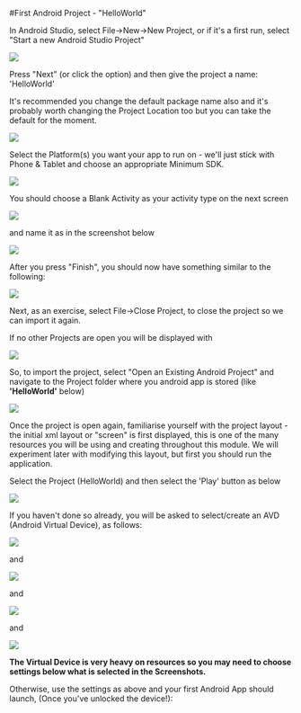 #First Android Project - "HelloWorld"

In Android Studio, select File->New->New Project, or if it's a first run, select "Start a new Android Studio Project"

![](../img/firstrun.png)

Press "Next" (or click the option) and then give the project a name: 'HelloWorld'

It's recommended you change the default package name also and it's probably worth changing the Project Location too but you can take the default for the moment.

![](../img/new01.png)

Select the Platform(s) you want your app to run on - we'll just stick with Phone & Tablet and choose an appropriate Minimum SDK.

![](../img/new02.png)

You should choose a Blank Activity as your activity type on the next screen

![](../img/new03.png)

and name it as in the screenshot below

![](../img/new04.png)

After you press "Finish", you should now have something similar to the following:

![](../img/new05.png)

Next, as an exercise, select File->Close Project, to close the project so we can import it again.

If no other Projects are open you will be displayed with

![](../img/new06.png)

So, to import the project, select "Open an Existing Android Project" and navigate to the Project folder where you android app is stored (like <b>'HelloWorld'</b> below)

![](../img/new07.png)

Once the project is open again, familiarise yourself with the project layout - the initial xml layout or "screen" is first displayed, this is one of the many resources you will be using and creating throughout this module. We will experiment later with modifying this layout, but first you should run the application.

Select the Project (HelloWorld) and then select the 'Play' button as below

![](../img/new08.png)

If you haven't done so already, you will be asked to select/create an AVD (Android Virtual Device), as follows:

![](../img/avd01.png)

and

![](../img/avd02.png)

and

![](../img/avd03.png)

and

![](../img/avd04.png)

<b>The Virtual Device is very heavy on resources so you may need to choose settings below what is selected in the Screenshots.</b>

Otherwise, use the settings as above and your first Android App should launch, (Once you've unlocked the device!):


